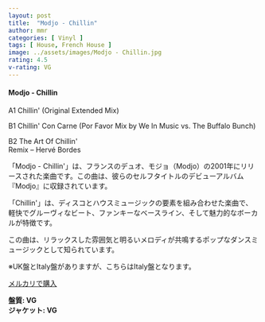 ```yaml
---
layout: post
title:  "Modjo - Chillin"
author: mmr
categories: [ Vinyl ]
tags: [ House, French House ]
image: ../assets/images/Modjo - Chillin.jpg
rating: 4.5
v-rating: VG
---
```


#### Modjo - Chillin


A1  Chillin' (Original Extended Mix)

B1  Chillin' Con Carne
 (Por Favor Mix by We In Music vs. The Buffalo Bunch)

B2  The Art Of Chillin'  
Remix – Hervé Bordes

「Modjo - Chillin'」は、フランスのデュオ、モジョ（Modjo）の2001年にリリースされた楽曲です。この曲は、彼らのセルフタイトルのデビューアルバム『Modjo』に収録されています。

「Chillin'」は、ディスコとハウスミュージックの要素を組み合わせた楽曲で、軽快でグルーヴィなビート、ファンキーなベースライン、そして魅力的なボーカルが特徴です。

この曲は、リラックスした雰囲気と明るいメロディが共鳴するポップなダンスミュージックとして知られています。

※UK盤とItaly盤がありますが、こちらはItaly盤となります。


[メルカリで購入](https://jp.mercari.com/item/m34688669419?afid=6142608987)


<div class="mt-4 mb-4 d-flex align-items-center">
<strong class="mr-1">盤質: VG</strong>
</div>
<div class="mt-4 mb-4 d-flex align-items-center">
<strong class="mr-1">ジャケット: VG</strong>
</div>